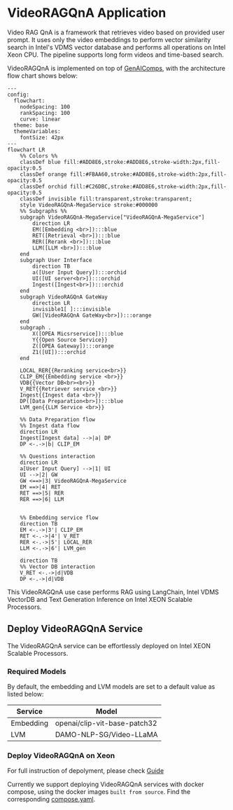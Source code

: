 # VideoRAGQnA Application

Video RAG QnA is a framework that retrieves video based on provided user prompt. It uses only the video embeddings to perform vector similarity search in Intel's VDMS vector database and performs all operations on Intel Xeon CPU. The pipeline supports long form videos and time-based search. 


VideoRAGQnA is implemented on top of [GenAIComps](https://github.com/opea-project/GenAIComps), with the architecture flow chart shows below:

```mermaid
---
config:
  flowchart:
    nodeSpacing: 100
    rankSpacing: 100
    curve: linear
  theme: base
  themeVariables:
    fontSize: 42px
---
flowchart LR
    %% Colors %%
    classDef blue fill:#ADD8E6,stroke:#ADD8E6,stroke-width:2px,fill-opacity:0.5
    classDef orange fill:#FBAA60,stroke:#ADD8E6,stroke-width:2px,fill-opacity:0.5
    classDef orchid fill:#C26DBC,stroke:#ADD8E6,stroke-width:2px,fill-opacity:0.5
    classDef invisible fill:transparent,stroke:transparent;
    style VideoRAGQnA-MegaService stroke:#000000
    %% Subgraphs %%
    subgraph VideoRAGQnA-MegaService["VideoRAGQnA-MegaService"]
        direction LR
        EM([Embedding <br>]):::blue
        RET([Retrieval <br>]):::blue
        RER([Rerank <br>]):::blue
        LLM([LLM <br>]):::blue
    end
    subgraph User Interface
        direction TB
        a([User Input Query]):::orchid
        UI([UI server<br>]):::orchid
        Ingest([Ingest<br>]):::orchid
    end
    subgraph VideoRAGQnA GateWay
        direction LR
        invisible1[ ]:::invisible
        GW([VideoRAGQnA GateWay<br>]):::orange
    end
    subgraph .
        X([OPEA Micsrservice]):::blue
        Y{{Open Source Service}}
        Z([OPEA Gateway]):::orange
        Z1([UI]):::orchid
    end

    LOCAL_RER{{Reranking service<br>}}
    CLIP_EM{{Embedding service <br>}}
    VDB{{Vector DB<br><br>}}
    V_RET{{Retriever service <br>}}
    Ingest{{Ingest data <br>}}
    DP([Data Preparation<br>]):::blue
    LVM_gen{{LLM Service <br>}}

    %% Data Preparation flow
    %% Ingest data flow
    direction LR
    Ingest[Ingest data] -->|a| DP
    DP <-.->|b| CLIP_EM

    %% Questions interaction
    direction LR
    a[User Input Query] -->|1| UI
    UI -->|2| GW
    GW <==>|3| VideoRAGQnA-MegaService
    EM ==>|4| RET
    RET ==>|5| RER
    RER ==>|6| LLM


    %% Embedding service flow
    direction TB
    EM <-.->|3'| CLIP_EM
    RET <-.->|4'| V_RET
    RER <-.->|5'| LOCAL_RER
    LLM <-.->|6'| LVM_gen

    direction TB
    %% Vector DB interaction
    V_RET <-.->|d|VDB
    DP <-.->|d|VDB
```

This VideoRAGQnA use case performs RAG using LangChain, Intel VDMS VectorDB and Text Generation Inference on Intel XEON Scalable Processors.

## Deploy VideoRAGQnA Service

The VideoRAGQnA service can be effortlessly deployed on Intel XEON Scalable Processors.

### Required Models

By default, the embedding and LVM models are set to a default value as listed below:

| Service   | Model                     |
| --------- | ------------------------- |
| Embedding | openai/clip-vit-base-patch32 |
| LVM       | DAMO-NLP-SG/Video-LLaMA |

### Deploy VideoRAGQnA on Xeon

For full instruction of depolyment, please check [Guide](docker/xeon/README.md)

Currently we support deploying VideoRAGQnA services with docker compose, using the docker images `built from source`. Find the corresponding [compose.yaml](./docker/xeon/compose.yaml).  